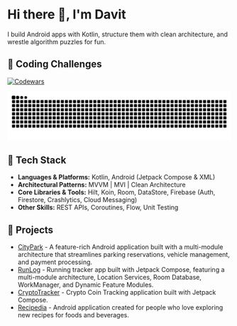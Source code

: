 # Hi there 👋, I'm Davit

I build Android apps with Kotlin, structure them with clean architecture, and wrestle algorithm puzzles for fun.

## 🧠 Coding Challenges
[![Codewars](https://www.codewars.com/users/davidbera/badges/large)](https://www.codewars.com/users/davidbera)

![GitHub Contribution Snake](https://github.com/davidbera1/snk/blob/output/github-contribution-grid-snake.svg)

## 📱 Tech Stack
- **Languages & Platforms:** Kotlin, Android (Jetpack Compose & XML)  
- **Architectural Patterns:** MVVM | MVI | Clean Architecture  
- **Core Libraries & Tools:** Hilt, Koin, Room, DataStore, Firebase (Auth, Firestore, Crashlytics, Cloud Messaging)  
- **Other Skills:** REST APIs, Coroutines, Flow, Unit Testing

## 🚀 Projects
- [CityPark](https://github.com/nikolozgabashvili/CityPark) - A feature-rich Android application built with a multi-module architecture that streamlines parking reservations, vehicle management, and payment processing.
- [RunLog](https://github.com/davidbera1/RunLog/) - Running tracker app built with Jetpack Compose, featuring a multi-module architecture, Location Services, Room Database, WorkManager, and Dynamic Feature Modules.
- [CryptoTracker](https://github.com/davidbera1/CryptoTracker) - Crypto Coin Tracking application built with Jetpack Compose.
- [Recipedia](https://github.com/davidbera1/TBC-IT-Academy/tree/midterm_project) - Android application created for people who love exploring new recipes for foods and beverages.
